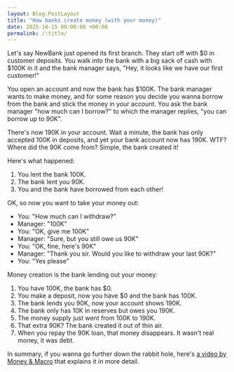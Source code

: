 ```yaml
---
layout: Blog.PostLayout
title: "How banks create money (with your money)"
date: 2025-10-15 00:00:00 +00:00
permalink: /:title/
---
```


Let's say NewBank just opened its first branch. They start off with $0 in customer deposits. You walk into the bank with a big sack of cash with $100K in it and the bank manager says, "Hey, it looks like we have our first customer!"

You open an account and now the bank has $100K. The bank manager wants to make money, and for some reason you decide you wanna borrow from the bank and stick the money in your account. You ask the bank manager "how much can I borrow?" to which the manager replies, "you can borrow up to 90K".

There's now 190K in your account. Wait a minute, the bank has only accepted 100K in deposits, and yet your bank account now has 190K. WTF? Where did the 90K come from? Simple, the bank created it!

Here's what happened:

1. You lent the bank 100K.
2. The bank lent you 90K.
3. You and the bank have borrowed from each other!

OK, so now you want to take your money out:

- You: "How much can I withdraw?"
- Manager: "100K"
- You: "OK, give me 100K"
- Manager: "Sure, but you still owe us 90K"
- You: "OK, fine, here's 90K"
- Manager: "Thank you sir. Would you like to withdraw your last 90K?"
- You: "Yes please"

Money creation is the bank lending out your money:

1. You have 100K, the bank has $0.
2. You make a deposit, now you have $0 and the bank has 100K.
3. The bank lends you 90K, now your account shows 190K.
4. The bank only has 10K in reserves but owes you 190K.
5. The money supply just went from 100K to 190K.
6. That extra 90K? The bank created it out of thin air.
7. When you repay the 90K loan, that money disappears. It wasn't real money, it was debt.

In summary, if you wanna go further down the rabbit hole, here's [a video by Money & Macro](https://youtu.be/cDNSNX48Kmo?si=1ofNaXHNdAFXw1wG) that explains it in more detail.
